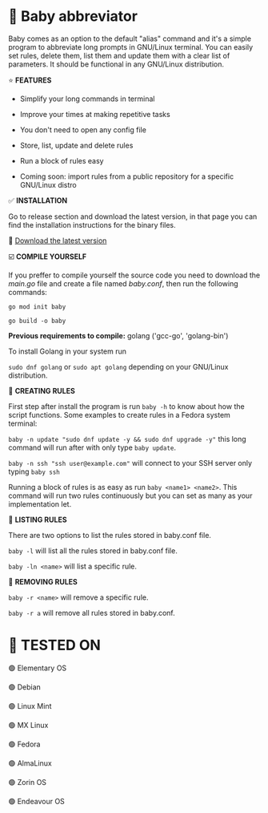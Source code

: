 # :baby: Baby abbreviator
Baby comes as an option to the default "alias" command and it's a simple program to abbreviate long prompts in GNU/Linux terminal.
You can easily set rules, delete them, list them and update them with a clear list of parameters. It should be functional in any GNU/Linux distribution.

⭐ **FEATURES**

* Simplify your long commands in terminal

* Improve your times at making repetitive tasks

* You don't need to open any config file

* Store, list, update and delete rules

* Run a block of rules easy

* Coming soon: import rules from a public repository for a specific GNU/Linux distro
  

:white_check_mark: **INSTALLATION**

Go to release section and download the latest version, in that page you can find the installation instructions for the binary files.

  🔗 [Download the latest version](https://github.com/manuwarfare/baby/releases/latest)

:ballot_box_with_check: **COMPILE YOURSELF**

If you preffer to compile yourself the source code you need to download the _main.go_ file and create a file named _baby.conf_, then run the following commands:

`go mod init baby`

`go build -o baby`

**Previous requirements to compile:** golang ('gcc-go', 'golang-bin')

To install Golang in your system run

  `sudo dnf golang` or `sudo apt golang` depending on your GNU/Linux distribution.
  

:pencil: **CREATING RULES**

First step after install the program is run `baby -h` to know about how the script functions. Some examples to create rules in a Fedora system terminal:

  `baby -n update "sudo dnf update -y && sudo dnf upgrade -y"` this long command will run after with only type `baby update`.

  `baby -n ssh "ssh user@example.com"` will connect to your SSH server only typing `baby ssh`

  Running a block of rules is as easy as run `baby <name1> <name2>`. This command will run two rules continuously but you can set as many as your implementation let.
  

:pencil: **LISTING RULES**

There are two options to list the rules stored in baby.conf file.

  `baby -l` will list all the rules stored in baby.conf file.

  `baby -ln <name>` will list a specific rule.

:pencil: **REMOVING RULES**

  `baby -r <name>` will remove a specific rule.
  
  `baby -r a` will remove all rules stored in baby.conf.

# 🤖 **TESTED ON**

🟢 Elementary OS

🟢 Debian

🟢 Linux Mint

🟢 MX Linux

🟢 Fedora

🟢 AlmaLinux

🟢 Zorin OS

🟢 Endeavour OS


